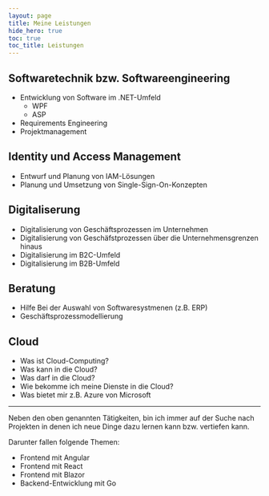 ```yaml
---
layout: page
title: Meine Leistungen
hide_hero: true
toc: true
toc_title: Leistungen
---
```



## Softwaretechnik bzw. Softwareengineering
- Entwicklung von Software im .NET-Umfeld
    - WPF
    - ASP
- Requirements Engineering
- Projektmanagement


## Identity und Access Management
- Entwurf und Planung von IAM-Lösungen
- Planung und Umsetzung von Single-Sign-On-Konzepten

## Digitaliserung
- Digitalisierung von Geschäftsprozessen im Unternehmen
- Digitalisierung von Geschäfstprozessen über die Unternehmensgrenzen hinaus
- Digitalisierung im B2C-Umfeld
- Digitalisierung im B2B-Umfeld

## Beratung
- Hilfe Bei der Auswahl von Softwaresystmenen (z.B. ERP)
- Geschäftsprozessmodellierung

## Cloud
- Was ist Cloud-Computing?
- Was kann in die Cloud?
- Was darf in die Cloud?
- Wie bekomme ich meine Dienste in die Cloud?
- Was bietet mir z.B. Azure von Microsoft

---

Neben den oben genannten Tätigkeiten, bin ich immer auf der Suche nach Projekten in denen ich neue Dinge dazu lernen kann bzw. vertiefen kann. 

Darunter fallen folgende Themen: 

- Frontend mit Angular
- Frontend mit React
- Frontend mit Blazor
- Backend-Entwicklung mit Go










